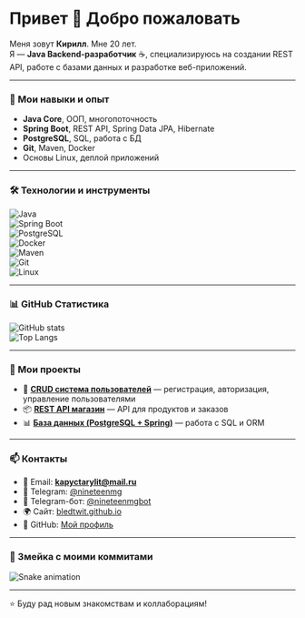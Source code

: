 # Привет 👋 Добро пожаловать  

Меня зовут **Кирилл**. Мне 20 лет.  
Я — **Java Backend-разработчик** ☕, специализируюсь на создании REST API, работе с базами данных и разработке веб-приложений.  

---

### 🚀 Мои навыки и опыт  
- **Java Core**, ООП, многопоточность  
- **Spring Boot**, REST API, Spring Data JPA, Hibernate  
- **PostgreSQL**, SQL, работа с БД  
- **Git**, Maven, Docker  
- Основы Linux, деплой приложений  

---

### 🛠 Технологии и инструменты  

![Java](https://img.shields.io/badge/Java-ED8B00?style=for-the-badge&logo=java&logoColor=white)  
![Spring Boot](https://img.shields.io/badge/Spring%20Boot-6DB33F?style=for-the-badge&logo=springboot&logoColor=white)  
![PostgreSQL](https://img.shields.io/badge/PostgreSQL-316192?style=for-the-badge&logo=postgresql&logoColor=white)  
![Docker](https://img.shields.io/badge/Docker-2496ED?style=for-the-badge&logo=docker&logoColor=white)  
![Maven](https://img.shields.io/badge/Maven-C71A36?style=for-the-badge&logo=apachemaven&logoColor=white)  
![Git](https://img.shields.io/badge/Git-F05032?style=for-the-badge&logo=git&logoColor=white)  
![Linux](https://img.shields.io/badge/Linux-FCC624?style=for-the-badge&logo=linux&logoColor=black)  

---

### 📊 GitHub Статистика  
![GitHub stats](https://github-readme-stats.vercel.app/api?username=bledtwit&show_icons=true&theme=radical)  
![Top Langs](https://github-readme-stats.vercel.app/api/top-langs/?username=bledtwit&layout=compact&theme=radical)  

---

### 📂 Мои проекты  
- 🛒 **[CRUD система пользователей](https://github.com/bledtwit/PROJECT_NAME)** — регистрация, авторизация, управление пользователями  
- 📦 **[REST API магазин](https://github.com/bledtwit/PROJECT_NAME)** — API для продуктов и заказов  
- 📊 **[База данных (PostgreSQL + Spring)](https://github.com/bledtwit/PROJECT_NAME)** — работа с SQL и ORM  

---

### 📫 Контакты  
- 📧 Email: **kapyctarylit@mail.ru**  
- 💬 Telegram: [@nineteenmg](https://t.me/nineteenmg)  
- 🤖 Telegram-бот: [@nineteenmgbot](https://t.me/nineteenmgbot)  
- 🌍 Сайт: [bledtwit.github.io](https://bledtwit.github.io)  
- 🐙 GitHub: [Мой профиль](https://github.com/bledtwit)  

---

### 🐍 Змейка с моими коммитами  
![Snake animation](https://github.com/bledtwit/bledtwit/blob/output/github-contribution-grid-snake.svg)

---

⭐️ Буду рад новым знакомствам и коллаборациям!
